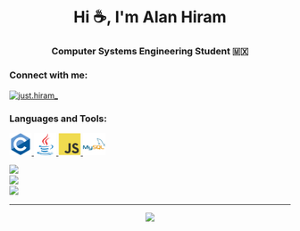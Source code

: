<h1 align="center">Hi ☕, I'm Alan Hiram</h1>
<h3 align="center">Computer Systems Engineering Student 🇲🇽</h3>

<h3 align="left">Connect with me:</h3>
<p align="left">
    <a href="https://instagram.com/just.hiram_" target="blank">
        <img align="center" src="https://raw.githubusercontent.com/rahuldkjain/github-profile-readme-generator/master/src/images/icons/Social/instagram.svg" alt="just.hiram_" height="30" width="40" />
    </a>
</p>

<h3 align="left">Languages and Tools:</h3>
<p align="left"> 
    <a href="https://www.cprogramming.com/" target="_blank" rel="noreferrer"> 
        <img src="https://raw.githubusercontent.com/devicons/devicon/master/icons/c/c-original.svg" alt="c" width="40" height="40"/> 
    </a> 
    <a href="https://www.java.com" target="_blank" rel="noreferrer"> 
        <img src="https://raw.githubusercontent.com/devicons/devicon/master/icons/java/java-original.svg" alt="java" width="40" height="40"/> 
    </a> 
    <a href="https://developer.mozilla.org/en-US/docs/Web/JavaScript" target="_blank" rel="noreferrer"> 
        <img src="https://raw.githubusercontent.com/devicons/devicon/master/icons/javascript/javascript-original.svg" alt="javascript" width="40" height="40"/> 
    </a> 
    <a href="https://www.mysql.com/" target="_blank" rel="noreferrer"> 
        <img src="https://raw.githubusercontent.com/devicons/devicon/master/icons/mysql/mysql-original-wordmark.svg" alt="mysql" width="40" height="40"/> 
    </a> 
</p>

<p>
    <img src="https://github-readme-stats.vercel.app/api?username=Alanhiram75&theme=shadow_blue&hide_border=false&include_all_commits=false&count_private=false" /><br/>
    <img src="https://github-readme-streak-stats.herokuapp.com/?user=Alanhiram75&theme=shadow_blue&hide_border=false" /><br/>
    <img src="https://github-readme-stats.vercel.app/api/top-langs/?username=Alanhiram75&theme=shadow_blue&hide_border=false&include_all_commits=false&count_private=false&layout=compact" />
</p>

---
<p align="center">
    <img src="https://visitcount.itsvg.in/api?id=Alanhiram75&icon=0&color=0" />
</p>

<!-- Proudly created with GPRM ( https://gprm.itsvg.in ) -->

